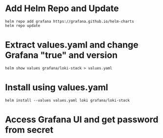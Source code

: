 # Add Helm Repo and Update
```
helm repo add grafana https://grafana.github.io/helm-charts
helm repo update
```

# Extract values.yaml and change Grafana "true" and version
```
helm show values grafana/loki-stack > values.yaml
```

# Install using values.yaml
```
helm install --values values.yaml loki grafana/loki-stack
```

# Access Grafana UI and get password from secret
